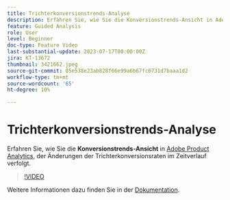 ```yaml
---
title: Trichterkonversionstrends-Analyse
description: Erfahren Sie, wie Sie die Konversionstrends-Ansicht in Adobe Product Analytics verwenden, die Änderungen der Trichterkonversionsraten im Zeitverlauf verfolgt.
feature: Guided Analysis
role: User
level: Beginner
doc-type: Feature Video
last-substantial-update: 2023-07-17T00:00:00Z
jira: KT-13672
thumbnail: 3421662.jpeg
source-git-commit: 05e538e23ab828f66e99a6b67fc0731d7baaa1d2
workflow-type: tm+mt
source-wordcount: '65'
ht-degree: 10%

---
```



# Trichterkonversionstrends-Analyse

Erfahren Sie, wie Sie die **Konversionstrends-Ansicht** in [Adobe Product Analytics](../../adobe-product-analytics/adobe-product-analytics-overview.md), der Änderungen der Trichterkonversionsraten im Zeitverlauf verfolgt.

>[!VIDEO](https://video.tv.adobe.com/v/3421662/?learn=on)

Weitere Informationen dazu finden Sie in der [Dokumentation](https://experienceleague.adobe.com/docs/analytics-platform/using/guided-analysis/funnel/conversion-trends.html).
